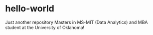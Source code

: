 # hello-world
Just another repository
Masters in MS-MIT (Data Analytics) and MBA student at the University of Oklahoma!
